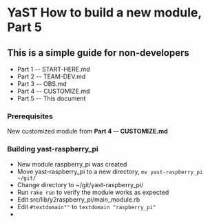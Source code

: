 # YaST How to build a new module, Part 5
## This is a simple guide for non-developers
+ Part 1 -- START-HERE.md
+ Part 2 -- TEAM-DEV.md
+ Part 3 -- OBS.md
+ Part 4 -- CUSTOMIZE.md
+ Part 5 -- This document

### Prerequisites
New customized module from **Part 4 -- CUSTOMIZE.md**


### Building yast-raspberry_pi
+ New module raspberry_pi was created
+ Move yast-raspberry_pi to a new directory, `mv yast-raspberry_pi ~/git/`
+ Change directory to ~/git/yast-raspberry_pi/
+ Run `rake run` to verify the module works as expected
+ Edit src/lib/y2raspberry_pi/main_module.rb
 + Edit ``#textdomain""`` to `textdomain "raspberry_pi"`
 + 

